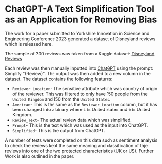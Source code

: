 # ChatGPT-A Text Simplification Tool as an Application for Removing Bias
The work for a paper submitted to Yorkshire Innovation in Science and Engineering Conference 2023 generated a dataset of Disneyland reviews which is released here.

The sample of 300 reviews was taken from a Kaggle dataset: [Disneyland Reviews](https://www.kaggle.com/datasets/arushchillar/disneyland-reviews)

Each review was then manually inputted into [ChatGPT](https://chat.openai.com/) using the prompt: Simplify "(Review)". The output was then added to a new column in the dataset. The dataset contains the following features:

* `Reviewer_Location`- The sensitive attribute which was country of origin of the reviewer. This was filtered to only have 150 people from the `United Kingdom` and 150 from the `United States`.
* `American`- This is the same as the `Reviewer_Location` column, but it has been changed into a binary where `1` is United states and `0` is United Kingdom.
* `Review_Text`- The actual review data which was simplified.
* `Prompt`- This is the text which was used as the input into ChatGPT.
* `Simplified`- This is the output from ChatGPT.

A number of tests were completed on this data such as sentiment analysis to check the reviews kept the same meaning and classification of thje reviews into one of the two protected characteristics (UK or US). Further Work is also outlined in the paper.
